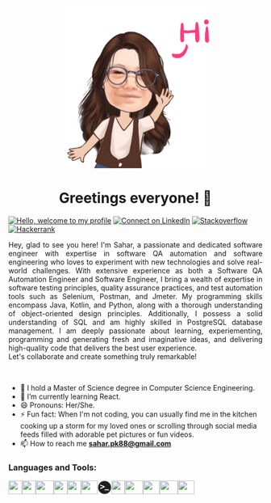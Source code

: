 <p align="center">
<img src="/waving.gif" width="300px">
</p>
<h1 align="center">Greetings everyone! 👋 </h1>

[![Hello, welcome to my profile](https://img.shields.io/badge/Hello,Programmer!-Welcome-orange.svg?style=flat&logo=github)](https://github.com/saharpk1988) [![Connect on LinkedIn](https://img.shields.io/badge/--linkedin?label=LinkedIn&logo=LinkedIn&style=social)](https://www.linkedin.com/in/saharpourkarimi/)
[![Stackoverflow](https://img.shields.io/badge/--stackoverflow?label=stackoverflow&logo=stackoverflow&style=social)](https://stackoverflow.com/users/12813019/sahar-pk)
[![Hackerrank](https://img.shields.io/badge/--hackerrank?label=hackerrank&logo=hackerrank&style=social)](https://www.hackerrank.com/sahar_pourkarimi)


<p align="justify">
Hey, glad to see you here! I'm Sahar, a passionate and dedicated software engineer with expertise in software QA automation and software engineering who loves to experiment with new technologies and solve real-world challenges. With extensive experience as both a Software QA Automation Engineer and Software Engineer, I bring a wealth of expertise in software testing principles, quality assurance practices, and test automation tools such as Selenium, Postman, and Jmeter. My programming skills encompass Java, Kotlin, and Python, along with a thorough understanding of object-oriented design principles. Additionally, I possess a solid understanding of SQL and am highly skilled in PostgreSQL database management. I am deeply passionate about learning, experiementing, programming and generating fresh and imaginative ideas, and delivering high-quality code that delivers the best user experience.<br> 
Let's collaborate and create something truly remarkable! </p>

<br>

- 🔭 I hold a Master of Science degree in Computer Science Engineering.
- 🌱 I’m currently learning React.
- 😄 Pronouns: Her/She.
- ⚡ Fun fact: When I'm not coding, you can usually find me in the kitchen cooking up a storm for my loved ones or scrolling through social media feeds filled with adorable pet pictures or fun videos.
- 📫 How to reach me **sahar.pk88@gmail.com**
 

<h3> Languages and Tools: </h3>
<img align="left" width="27px" height="27px" src="https://resources.jetbrains.com/storage/products/intellij-idea/img/meta/intellij-idea_logo_300x300.png"/>
<img align="left" width="27px" height="27px" src="https://www.selenium.dev/images/selenium_logo_square_green.png"/>
<img align="left" width="36px" height="27px" src="https://git-scm.com/images/logos/downloads/Git-Logo-2Color.png"/>
<img align="left" width="27px" height="27px" src="https://github.githubassets.com/images/modules/logos_page/GitHub-Mark.png"/>
<img align="left" width="27px" height="27px" src="https://github.githubassets.com/images/modules/site/features/actions-icon-actions.svg"/>
<img align="left" width="33px" height="27px" src="https://upload.wikimedia.org/wikipedia/commons/thumb/5/5c/AWS_Simple_Icons_AWS_Cloud.svg/512px-AWS_Simple_Icons_AWS_Cloud.svg.png"/>
<img align="left" width="27px" height="27px"src="https://raw.githubusercontent.com/github/explore/80688e429a7d4ef2fca1e82350fe8e3517d3494d/topics/terminal/terminal.png"/>
<img align="left" width="27px" height="27px" src="https://www.apple.com/ac/structured-data/images/knowledge_graph_logo.png?202109031725"/>
<img align="left" width="36px" height="27px" src="https://www.oracle.com/a/ocom/img/cb71-java-logo.png"/>
<img align="left" width="33px" height="27px" src="https://upload.wikimedia.org/wikipedia/commons/thumb/8/87/Sql_data_base_with_logo.png/600px-Sql_data_base_with_logo.png"/>
<img align="left" width="36px" height="27px" src="https://maven.apache.org/images/maven-logo-black-on-white.png"/>
<img align="left" width="33px" height="27px" src="https://cdn.iconscout.com/icon/free/png-512/jira-282222.png?f=avif&w=512"/>





